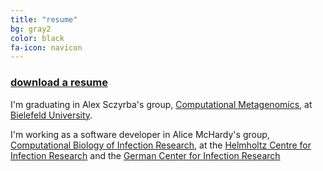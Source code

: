 ```yaml
---
title: "resume"
bg: gray2
color: black
fa-icon: navicon
---
```


<h3><a href="README.md" target="_blank">download a resume</a></h3>

I'm graduating in Alex Sczyrba's group, <a href="http://www.cebitec.uni-bielefeld.de/cmg/" target="_blank">Computational Metagenomics</a>, at <a href="http://uni-bielefeld.de/" target="_blank">Bielefeld University</a>.

I'm working as a software developer in Alice McHardy's group, <a href="http://www.helmholtz-hzi.de/en/research/research_topics/bacterial_and_viral_pathogens/computational_biology_of_infection_research/" target="_blank">Computational Biology of Infection Research</a>, at the <a href="http://www.helmholtz-hzi.de/en/" target="_blank">Helmholtz Centre for Infection Research</a> and the <a href="http://www.dzif.de/en/" target="_blank">German Center for Infection Research</a>
